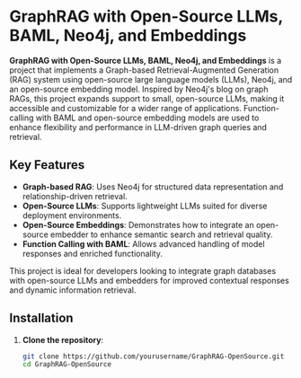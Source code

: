 # GraphRAG with Open-Source LLMs, BAML, Neo4j, and Embeddings

**GraphRAG with Open-Source LLMs, BAML, Neo4j, and Embeddings** is a project that implements a Graph-based Retrieval-Augmented Generation (RAG) system using open-source large language models (LLMs), Neo4j, and an open-source embedding model. Inspired by Neo4j's blog on graph RAGs, this project expands support to small, open-source LLMs, making it accessible and customizable for a wider range of applications. Function-calling with BAML and open-source embedding models are used to enhance flexibility and performance in LLM-driven graph queries and retrieval.

## Key Features

- **Graph-based RAG**: Uses Neo4j for structured data representation and relationship-driven retrieval.
- **Open-Source LLMs**: Supports lightweight LLMs suited for diverse deployment environments.
- **Open-Source Embeddings**: Demonstrates how to integrate an open-source embedder to enhance semantic search and retrieval quality.
- **Function Calling with BAML**: Allows advanced handling of model responses and enriched functionality.

This project is ideal for developers looking to integrate graph databases with open-source LLMs and embedders for improved contextual responses and dynamic information retrieval.

## Installation

1. **Clone the repository**:
   ```bash
   git clone https://github.com/yourusername/GraphRAG-OpenSource.git
   cd GraphRAG-OpenSource
